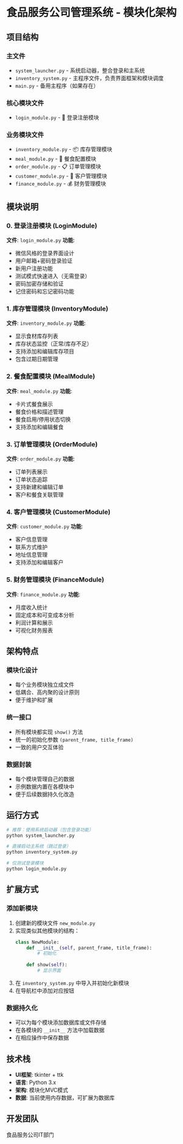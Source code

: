 # 食品服务公司管理系统 - 模块化架构

## 项目结构

### 主文件
- `system_launcher.py` - 系统启动器，整合登录和主系统
- `inventory_system.py` - 主程序文件，负责界面框架和模块调度
- `main.py` - 备用主程序（如果存在）

### 核心模块文件
- `login_module.py` - 🔐 登录注册模块

### 业务模块文件
- `inventory_module.py` - 📦 库存管理模块
- `meal_module.py` - 🍜 餐食配置模块  
- `order_module.py` - 📋 订单管理模块
- `customer_module.py` - 👥 客户管理模块
- `finance_module.py` - 💰 财务管理模块

## 模块说明

### 0. 登录注册模块 (LoginModule)
**文件**: `login_module.py`
**功能**:
- 微信风格的登录界面设计
- 用户邮箱+密码登录验证
- 新用户注册功能
- 测试模式快速进入（无需登录）
- 密码加密存储和验证
- 记住密码和忘记密码功能

### 1. 库存管理模块 (InventoryModule)
**文件**: `inventory_module.py`
**功能**:
- 显示食材库存列表
- 库存状态监控（正常/库存不足）
- 支持添加和编辑库存项目
- 包含过期日期管理

### 2. 餐食配置模块 (MealModule)
**文件**: `meal_module.py`
**功能**:
- 卡片式餐食展示
- 餐食价格和描述管理
- 餐食启用/停用状态切换
- 支持添加和编辑餐食

### 3. 订单管理模块 (OrderModule)
**文件**: `order_module.py`
**功能**:
- 订单列表展示
- 订单状态追踪
- 支持新建和编辑订单
- 客户和餐食关联管理

### 4. 客户管理模块 (CustomerModule)
**文件**: `customer_module.py`
**功能**:
- 客户信息管理
- 联系方式维护
- 地址信息管理  
- 支持添加和编辑客户

### 5. 财务管理模块 (FinanceModule)
**文件**: `finance_module.py`
**功能**:
- 月度收入统计
- 固定成本和可变成本分析
- 利润计算和展示
- 可视化财务报表

## 架构特点

### 模块化设计
- 每个业务模块独立成文件
- 低耦合、高内聚的设计原则
- 便于维护和扩展

### 统一接口
- 所有模块都实现 `show()` 方法
- 统一的初始化参数 `(parent_frame, title_frame)`
- 一致的用户交互体验

### 数据封装
- 每个模块管理自己的数据
- 示例数据内置在各模块中
- 便于后续数据持久化改造

## 运行方式

```bash
# 推荐：使用系统启动器（包含登录功能）
python system_launcher.py

# 直接启动主系统（跳过登录）
python inventory_system.py

# 仅测试登录模块
python login_module.py
```

## 扩展方式

### 添加新模块
1. 创建新的模块文件 `new_module.py`
2. 实现类似其他模块的结构：
   ```python
   class NewModule:
       def __init__(self, parent_frame, title_frame):
           # 初始化
       
       def show(self):
           # 显示界面
   ```
3. 在 `inventory_system.py` 中导入并初始化新模块
4. 在导航栏中添加对应按钮

### 数据持久化
- 可以为每个模块添加数据库或文件存储
- 在各模块的 `__init__` 方法中加载数据
- 在相应操作中保存数据

## 技术栈
- **UI框架**: tkinter + ttk
- **语言**: Python 3.x
- **架构**: 模块化MVC模式
- **数据**: 当前使用内存数据，可扩展为数据库

## 开发团队
食品服务公司IT部门
